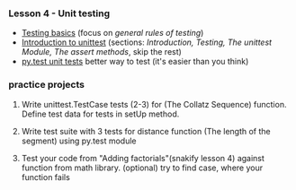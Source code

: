 ### Lesson 4 - Unit testing
- [Testing basics](http://docs.python-guide.org/en/latest/writing/tests/) (focus on *general rules of testing*)
- [Introduction to unittest](http://www.voidspace.org.uk/python/articles/introduction-to-unittest.shtml) (sections: *Introduction, Testing, The unittest Module, The assert methods*, skip the rest)
- [py.test unit tests](https://docs.pytest.org/en/latest/getting-started.html#getstarted) better way to test (it's easier than you think)

### practice projects

1. Write unittest.TestCase tests (2-3) for (The Collatz Sequence) function. 
Define test data for tests in setUp method. 

2. Write test suite with 3 tests for distance function (The length of the segment) using py.test module

3. Test your code from "Adding factorials"(snakify lesson 4) against function from math library.
(optional) try to find case, where your function fails